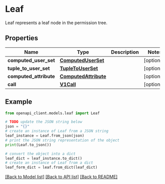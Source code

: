 # Leaf

Leaf represents a leaf node in the permission tree.

## Properties

Name | Type | Description | Notes
------------ | ------------- | ------------- | -------------
**computed_user_set** | [**ComputedUserSet**](ComputedUserSet.md) |  | [optional] 
**tuple_to_user_set** | [**TupleToUserSet**](TupleToUserSet.md) |  | [optional] 
**computed_attribute** | [**ComputedAttribute**](ComputedAttribute.md) |  | [optional] 
**call** | [**V1Call**](V1Call.md) |  | [optional] 

## Example

```python
from openapi_client.models.leaf import Leaf

# TODO update the JSON string below
json = "{}"
# create an instance of Leaf from a JSON string
leaf_instance = Leaf.from_json(json)
# print the JSON string representation of the object
print(Leaf.to_json())

# convert the object into a dict
leaf_dict = leaf_instance.to_dict()
# create an instance of Leaf from a dict
leaf_form_dict = leaf.from_dict(leaf_dict)
```
[[Back to Model list]](../README.md#documentation-for-models) [[Back to API list]](../README.md#documentation-for-api-endpoints) [[Back to README]](../README.md)


